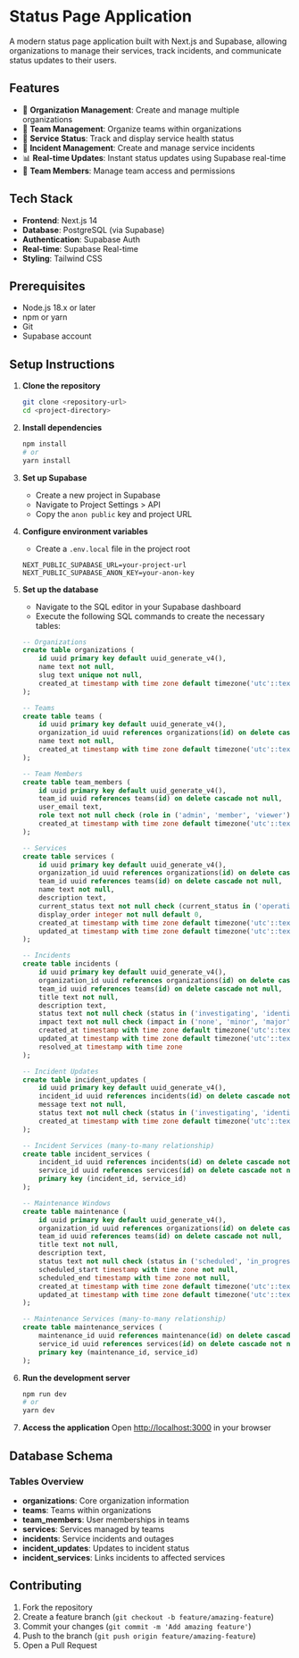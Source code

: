 # Status Page Application

A modern status page application built with Next.js and Supabase, allowing organizations to manage their services, track incidents, and communicate status updates to their users.

## Features

- 🏢 **Organization Management**: Create and manage multiple organizations
- 👥 **Team Management**: Organize teams within organizations
- 🚦 **Service Status**: Track and display service health status
- 🚨 **Incident Management**: Create and manage service incidents
- 📊 **Real-time Updates**: Instant status updates using Supabase real-time
- 👤 **Team Members**: Manage team access and permissions

## Tech Stack

- **Frontend**: Next.js 14
- **Database**: PostgreSQL (via Supabase)
- **Authentication**: Supabase Auth
- **Real-time**: Supabase Real-time
- **Styling**: Tailwind CSS

## Prerequisites

- Node.js 18.x or later
- npm or yarn
- Git
- Supabase account

## Setup Instructions

1. **Clone the repository**

   ```bash
   git clone <repository-url>
   cd <project-directory>
   ```

2. **Install dependencies**

   ```bash
   npm install
   # or
   yarn install
   ```

3. **Set up Supabase**

   - Create a new project in Supabase
   - Navigate to Project Settings > API
   - Copy the `anon public` key and project URL

4. **Configure environment variables**

   - Create a `.env.local` file in the project root

   ```env
   NEXT_PUBLIC_SUPABASE_URL=your-project-url
   NEXT_PUBLIC_SUPABASE_ANON_KEY=your-anon-key
   ```

5. **Set up the database**

   - Navigate to the SQL editor in your Supabase dashboard
   - Execute the following SQL commands to create the necessary tables:

   ```sql
   -- Organizations
   create table organizations (
       id uuid primary key default uuid_generate_v4(),
       name text not null,
       slug text unique not null,
       created_at timestamp with time zone default timezone('utc'::text, now()) not null
   );

   -- Teams
   create table teams (
       id uuid primary key default uuid_generate_v4(),
       organization_id uuid references organizations(id) on delete cascade not null,
       name text not null,
       created_at timestamp with time zone default timezone('utc'::text, now()) not null
   );

   -- Team Members
   create table team_members (
       id uuid primary key default uuid_generate_v4(),
       team_id uuid references teams(id) on delete cascade not null,
       user_email text,
       role text not null check (role in ('admin', 'member', 'viewer')),
       created_at timestamp with time zone default timezone('utc'::text, now()) not null
   );

   -- Services
   create table services (
       id uuid primary key default uuid_generate_v4(),
       organization_id uuid references organizations(id) on delete cascade not null,
       team_id uuid references teams(id) on delete cascade not null,
       name text not null,
       description text,
       current_status text not null check (current_status in ('operational', 'degraded', 'partial_outage', 'major_outage')),
       display_order integer not null default 0,
       created_at timestamp with time zone default timezone('utc'::text, now()) not null,
       updated_at timestamp with time zone default timezone('utc'::text, now()) not null
   );

   -- Incidents
   create table incidents (
       id uuid primary key default uuid_generate_v4(),
       organization_id uuid references organizations(id) on delete cascade not null,
       team_id uuid references teams(id) on delete cascade not null,
       title text not null,
       description text,
       status text not null check (status in ('investigating', 'identified', 'monitoring', 'resolved')),
       impact text not null check (impact in ('none', 'minor', 'major', 'critical')),
       created_at timestamp with time zone default timezone('utc'::text, now()) not null,
       updated_at timestamp with time zone default timezone('utc'::text, now()) not null,
       resolved_at timestamp with time zone
   );

   -- Incident Updates
   create table incident_updates (
       id uuid primary key default uuid_generate_v4(),
       incident_id uuid references incidents(id) on delete cascade not null,
       message text not null,
       status text not null check (status in ('investigating', 'identified', 'monitoring', 'resolved')),
       created_at timestamp with time zone default timezone('utc'::text, now()) not null
   );

   -- Incident Services (many-to-many relationship)
   create table incident_services (
       incident_id uuid references incidents(id) on delete cascade not null,
       service_id uuid references services(id) on delete cascade not null,
       primary key (incident_id, service_id)
   );

   -- Maintenance Windows
   create table maintenance (
       id uuid primary key default uuid_generate_v4(),
       organization_id uuid references organizations(id) on delete cascade not null,
       team_id uuid references teams(id) on delete cascade not null,
       title text not null,
       description text,
       status text not null check (status in ('scheduled', 'in_progress', 'completed')),
       scheduled_start timestamp with time zone not null,
       scheduled_end timestamp with time zone not null,
       created_at timestamp with time zone default timezone('utc'::text, now()) not null,
       updated_at timestamp with time zone default timezone('utc'::text, now()) not null
   );

   -- Maintenance Services (many-to-many relationship)
   create table maintenance_services (
       maintenance_id uuid references maintenance(id) on delete cascade not null,
       service_id uuid references services(id) on delete cascade not null,
       primary key (maintenance_id, service_id)
   );
   ```

6. **Run the development server**

   ```bash
   npm run dev
   # or
   yarn dev
   ```

7. **Access the application**
   Open [http://localhost:3000](http://localhost:3000) in your browser

## Database Schema

### Tables Overview

- **organizations**: Core organization information
- **teams**: Teams within organizations
- **team_members**: User memberships in teams
- **services**: Services managed by teams
- **incidents**: Service incidents and outages
- **incident_updates**: Updates to incident status
- **incident_services**: Links incidents to affected services

## Contributing

1. Fork the repository
2. Create a feature branch (`git checkout -b feature/amazing-feature`)
3. Commit your changes (`git commit -m 'Add amazing feature'`)
4. Push to the branch (`git push origin feature/amazing-feature`)
5. Open a Pull Request
